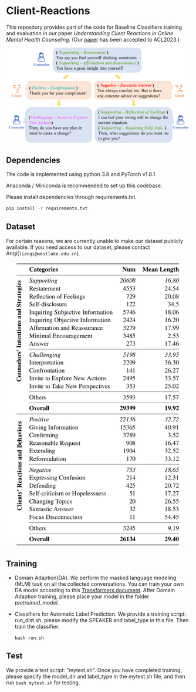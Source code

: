 # Client-Reactions

This repository provides part of the code for Baseline Classifiers training and evaluation in our paper *Understanding Client Reactions in Online Mental Health Counseling*. (Our [paper]() has been accepted to ACL2023.)

![alt text](figure/figure1.png)

## Dependencies
The code is implemented using python 3.8 and PyTorch v1.8.1

Anaconda / Miniconda is recommended to set up this codebase.

Please install dependencies through requirements.txt.
```bash
pip install -r requirements.txt
```

## Dataset
For certain reasons, we are currently unable to make our dataset publicly available. If you need access to our dataset, please contact Anqi(```lianqi@westlake.edu.cn```).

![alt text](figure/dataset_statistic.png)

## Training

- Domain Adaption(DA). We perform the masked language modeling (MLM) task on all the collected conversations. You can train your own DA model according to this [Transformers document](https://huggingface.co/docs/transformers/model_doc/bert#transformers.BertForMaskedLM). After Domain Adaption training, please place your model in the folder *pretrained_model*.

- Classifiers for Automatic Label Prediction. We provide a training script: run_dist.sh, please modify the SPEAKER and label_type in this file. Then train the classifier: 
    ```
    bash run.sh
    ```

## Test

We provide a test script: "mytest.sh". Once you have completed training, please specify the model_dir and label_type in the mytest.sh file, and then run ```bash mytest.sh``` for testing.

